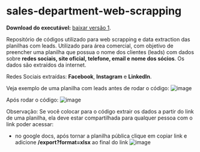# sales-department-web-scrapping

**Download do executável:** [baixar versão 1](https://github.com/FelixGomes/sales_web_scrapping/releases/download/v1/sales_web_scrapping.exe).

Repositório de códigos utilizado para web scrapping e data extraction das planilhas com leads. Utilizado para área comercial, com objetivo de preencher uma planilha que possua o nome dos clientes (leads) com dados sobre **redes sociais, site oficial, telefone, email e nome dos sócios**. Os dados são extraídos da internet.

Redes Sociais extraídas: **Facebook**, **Instagram** e **LinkedIn**. 

Veja exemplo de uma planilha com leads antes de rodar o código:
![image](https://github.com/user-attachments/assets/f47739d2-6e02-4767-a692-7fb719adc82d)

Após rodar o código:
![image](https://github.com/user-attachments/assets/fb9511b1-b1d6-4f09-aecc-fc8a4f9694be)

Observação:
Se você colocar para o código extrair os dados a partir do link de uma planilha, ela deve estar compartilhada para qualquer pessoa com o link poder acessar:
- no google docs, após tornar a planilha pública clique em copiar link e adicione **/export?format=xlsx** ao final do link
![image](https://github.com/user-attachments/assets/837c8fb9-4f8a-4878-91ce-1e8d400155bf)




